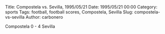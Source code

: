 Title: Compostela vs. Sevilla, 1995/05/21
Date: 1995/05/21 00:00
Category: sports
Tags: football, football scores, Compostela, Sevilla
Slug: compostela-vs-sevilla
Author: carbonero


Compostela 0 - 4 Sevilla
